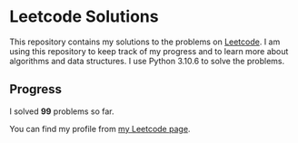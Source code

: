 # Leetcode Solutions

This repository contains my solutions to the problems on [Leetcode](https://leetcode.com/problemset/all/). I am using this repository to keep track of my progress and to learn more about algorithms and data structures. I use Python 3.10.6 to solve the problems.

## Progress

I solved **99** problems so far.

You can find my profile from [my Leetcode page](https://leetcode.com/taner_celikkiran/).
